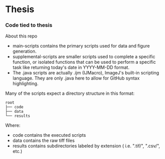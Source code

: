 # Thesis
### Code tied to thesis
About this repo
- main-scripts contains the primary scripts used for data and figure generation.
- supplemental-scripts are smaller scripts used to complete a specific function, or isolated functions that can be used to perform a specific task like returning today's date in YYYY-MM-DD format.
- The .java scripts are actually .ijm (IJMacro), ImageJ's built-in scripting language. They are only .java here to allow for GitHub syntax highlighting.

Many of the scripts expect a directory structure in this format:
```
root
├── code
├── data
└── results
```

Where:
- code contains the executed scripts
- data contains the raw tiff files
- results contains subdirectories labeled by extension ( i.e. ".tif/", ".csv/", etc.)